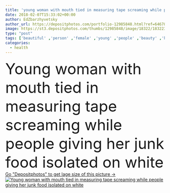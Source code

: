 ```yaml
---
title: 'young woman with mouth tied in measuring tape screaming while people giving her junk food isolated on white'
date: 2018-02-07T15:33:02+00:00
author: EdZbarzhyvetsky
author_url: https://depositphotos.com/portfolio-12985848.html?ref=64678756
image: https://st3.depositphotos.com/thumbs/12985848/image/18322/183223800/api_thumb_450.jpg?forcejpeg=true
type: "post"
tags: ['beautiful' ,'person' ,'female' ,'young' ,'people' ,'beauty' ,'health' ,'life' ,'meat' ,'food' ,'diet' ,'sweet' ,'healthcare' ,'youth' ,'eat' ,'measure' ,'measurement' ,'lifestyle' ,'Dieting' ,'fat' ,'fitness' ,'unhealthy' ,'attractive' ,'motivation' ,'meter' ,'centimeter' ,'doughnut' ,'loss' ,'slim' ,'hamburger' ,'burger' ,'lose' ,'donut' ,'glazed' ,'fast food' ,'Isolated On White' ,'junk food' ,'measuring tape' ,'caucasian woman' ]
categories: 
  - health
---
```

<div aling="center">
            <font size="60"> Young woman with mouth tied in measuring tape screaming while people giving her junk food isolated on white</font>   
</div>
<div>
    <a href='https://st3.depositphotos.com/thumbs/12985848/image/18322/183223800/api_thumb_450.jpg?forcejpeg=true?ref=64678756' target=_blank > Go "Depositphotos" to get lage size of this picture ->
        <img href='https://st3.depositphotos.com/thumbs/12985848/image/18322/183223800/api_thumb_450.jpg?forcejpeg=true?ref=64678756' src='https://st3.depositphotos.com/12985848/18322/i/950/depositphotos_183223800-stock-photo-young-woman-mouth-tied-measuring.jpg?forcejpeg=true' alt='Young woman with mouth tied in measuring tape screaming while people giving her junk food isolated on white' >
    </a>
</div>
